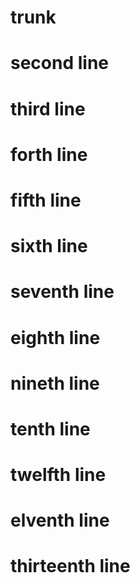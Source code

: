 # trunk
# second line
# third line
# forth line
# fifth line
# sixth line
# seventh line
# eighth line
# nineth line
# tenth line
# twelfth line
# elventh line
# thirteenth line
